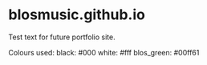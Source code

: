 # blosmusic.github.io

Test text for future portfolio site.

Colours used:
black: #000
white: #fff
blos_green: #00ff61
